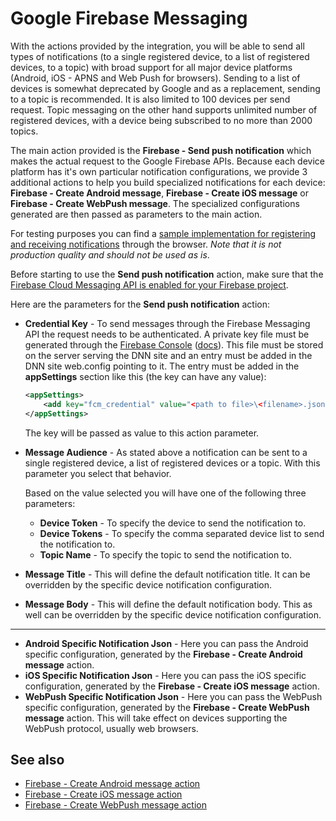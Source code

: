 # Google Firebase Messaging

With the actions provided by the integration, you will be able to send all types of notifications (to a single registered device, to a list of registered devices, to a topic) with broad support for all major device platforms (Android, iOS - APNS and Web Push for browsers). Sending to a list of devices is somewhat deprecated by Google and as a replacement, sending to a topic is recommended. It is also limited to 100 devices per send request. Topic messaging on the other hand supports unlimited number of registered devices, with a device being subscribed to no more than 2000 topics.

The main action provided is the **Firebase - Send push notification** which makes the actual request to the Google Firebase APIs. Because each device platform has it's own particular notification configurations, we provide 3 additional actions to help you build specialized notifications for each device: **Firebase - Create Android message**, **Firebase - Create iOS message** or **Firebase - Create WebPush message**. The specialized configurations generated are then passed as parameters to the main action.

For testing purposes you can find a [sample implementation for registering and receiving notifications](sample-device-reg-notification-watch.html) through the browser. *Note that it is not production quality and should not be used as is*.

Before starting to use the **Send push notification** action, make sure that the [Firebase Cloud Messaging API is enabled for your Firebase project](https://console.developers.google.com/apis/api/fcm.googleapis.com/overview).

Here are the parameters for the **Send push notification** action:
* **Credential Key** - To send messages through the Firebase Messaging API the request needs to be authenticated. A private key file must be generated through the [Firebase Console](https://console.firebase.google.com/project/_/settings/serviceaccounts/adminsdk) ([docs](https://firebase.google.com/docs/cloud-messaging/auth-server#provide_credentials_manually)). This file must be stored on the server serving the DNN site and an entry must be added in the DNN site web.config pointing to it. The entry must be added in the **appSettings** section like this (the key can have any value):
    ``` xml
    <appSettings>
        <add key="fcm_credential" value="<path to file>\<filename>.json" />
    </appSettings>
    ```
    The key will be passed as value to this action parameter.

* **Message Audience** - As stated above a notification can be sent to a single registered device, a list of registered devices or a topic. With this parameter you select that behavior.

    Based on the value selected you will have one of the following three parameters:

    * **Device Token** - To specify the device to send the notification to.
    * **Device Tokens** - To specify the comma separated device list to send the notification to.
    * **Topic Name** - To specify the topic to send the notification to.

* **Message Title** - This will define the default notification title. It can be overridden by the specific device notification configuration.

* **Message Body** - This will define the default notification body. This as well can be overridden by the specific device notification configuration.


---
* **Android Specific Notification Json** - Here you can pass the Android specific configuration, generated by the **Firebase - Create Android message** action.
* **iOS Specific Notification Json** - Here you can pass the iOS specific configuration, generated by the **Firebase - Create iOS message** action.
* **WebPush Specific Notification Json** - Here you can pass the WebPush specific configuration, generated by the **Firebase - Create WebPush message** action. This will take effect on devices supporting the WebPush protocol, usually web browsers.

## See also

* [Firebase - Create Android message action](create-android-message.html)
* [Firebase - Create iOS message action](create-ios-message.html)
* [Firebase - Create WebPush message action](create-webpush-message.html)